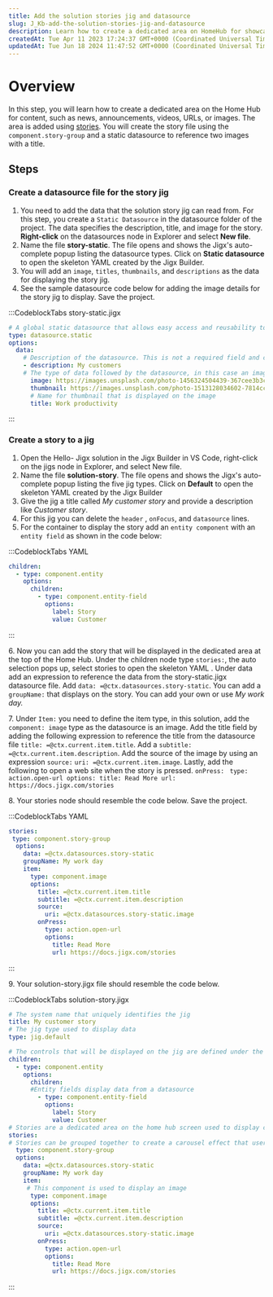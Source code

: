 ```yaml
---
title: Add the solution stories jig and datasource
slug: J_Kb-add-the-solution-stories-jig-and-datasource
description: Learn how to create a dedicated area on HomeHub for showcasing news, videos, announcements, URLs, and images with this easy-to-follow document. Includes step-by-step instructions, sample code, and tips to create a story jig with an image component that li
createdAt: Tue Apr 11 2023 17:24:37 GMT+0000 (Coordinated Universal Time)
updatedAt: Tue Jun 18 2024 11:47:52 GMT+0000 (Coordinated Universal Time)
---
```


# Overview

In this step, you will learn how to create a dedicated area on the Home Hub for content, such as news, announcements, videos, URLs, or images. The area is added using [stories](). You will create the story file using the `component.story-group` and a static datasource to reference two images with a title.

## Steps

### Create a datasource file for the story jig

1. You need to add the data that the solution story jig can read from. For this step, you create a `Static Datasource` in the datasource folder of the project. The data specifies the description, title, and image for the story. **Right-click** on the datasources node in Explorer and select **New file**.
2. Name the file **story-static**. The file opens and shows the Jigx's auto-complete popup listing the datasource types. Click on **Static datasource** to open the skeleton YAML created by the Jigx Builder.
3. You will add an `image`, `titles`, `thumbnails`, and `descriptions` as the data for displaying the story jig.
4. See the sample datasource code below for adding the image details for the story jig to display. Save the project.

:::CodeblockTabs
story-static.jigx

```yaml
# A global static datasource that allows easy access and reusability to the data across various jigs and components
type: datasource.static
options:
  data:
    # Description of the datasource. This is not a required field and can be omitted
    - description: My customers
    # The type of data followed by the datasource, in this case an image URL
      image: https://images.unsplash.com/photo-1456324504439-367cee3b3c32?ixlib=rb-1.2.1&ixid=MnwxMjA3fDB8MHxwaG90by1wYWdlfHx8fGVufDB8fHx8&auto=format&fit=crop&w=1740&q=80
      thumbnail: https://images.unsplash.com/photo-1513128034602-7814ccaddd4e?ixlib=rb-1.2.1&ixid=MnwxMjA3fDB8MHxwaG90by1wYWdlfHx8fGVufDB8fHx8&auto=format&fit=crop&w=870&q=80
      # Name for thumbnail that is displayed on the image
      title: Work productivity
```
:::

### Create a story to a jig

1. Open the Hello- Jigx solution in the Jigx Builder in VS Code, right-click on the jigs node in Explorer, and select New file.
2. Name the file **solution-story**. The file opens and shows the Jigx's auto-complete popup listing the five jig types. Click on **Default** to open the skeleton YAML created by the Jigx Builder
3. &#x20;Give the jig a title called *My customer story* and provide a description like *Customer story*.
4. For this jig you can delete the `header` ,  `onFocus`, and `datasource` lines.
5. For the container to display the story add an `entity component` with an `entity field` as shown in the code below:

:::CodeblockTabs
YAML

```yaml
children:
  - type: component.entity
    options:
      children:
        - type: component.entity-field
          options:
            label: Story
            value: Customer
```
:::

6\. Now you can add the story that will be displayed in the dedicated area at the top of the Home Hub. Under the children node type `stories:`, the auto selection pops up, select stories to open the skeleton YAML . Under data add an expression to reference the data from the story-static.jigx datasource file. Add `data: =@ctx.datasources.story-static`. You can add a `groupName:` that displays on the story. You can add your own or use *My work day.*

7\. Under `Item:` you need to define the item type, in this solution, add the `component: image` type as the datasource is an image. Add the title field by adding the following expression to reference the title from the datasource file `title: =@ctx.current.item.title`. Add a `subtitle: =@ctx.current.item.description`. Add the source of the image by using an expression  `source:`  `uri: =@ctx.current.item.image`. Lastly, add the following to open a web site when the story is pressed.
`onPress:`
&#x20;        `  type: action.open-url
          options:
            title: Read More
            url: https://docs.jigx.com/stories  `

8\. Your stories node should resemble the code below. Save the project.

:::CodeblockTabs
YAML

```yaml
stories:
 type: component.story-group
  options:
    data: =@ctx.datasources.story-static
    groupName: My work day
    item:
      type: component.image
      options:
        title: =@ctx.current.item.title
        subtitle: =@ctx.current.item.description
        source:
          uri: =@ctx.datasources.story-static.image
        onPress: 
          type: action.open-url
          options:
            title: Read More
            url: https://docs.jigx.com/stories
```
:::

9\. Your solution-story.jigx file should resemble the code below.

:::CodeblockTabs
solution-story.jigx

```yaml
# The system name that uniquely identifies the jig
title: My customer story
# The jig type used to display data
type: jig.default

# The controls that will be displayed on the jig are defined under the children node on a default jig 
children:
  - type: component.entity
    options:
      children:
      #Entity fields display data from a datasource
        - type: component.entity-field
          options:
            label: Story
            value: Customer
# Stories are a dedicated area on the home hub screen used to display content such as images, videos, news and announcements 
stories:
# Stories can be grouped together to create a carousel effect that users can swipe through
  type: component.story-group  
  options:
    data: =@ctx.datasources.story-static
    groupName: My work day
    item:
     # This component is used to display an image    
      type: component.image
      options:
        title: =@ctx.current.item.title
        subtitle: =@ctx.current.item.description
        source:
          uri: =@ctx.datasources.story-static.image
        onPress: 
          type: action.open-url
          options:
            title: Read More
            url: https://docs.jigx.com/stories
```
:::

